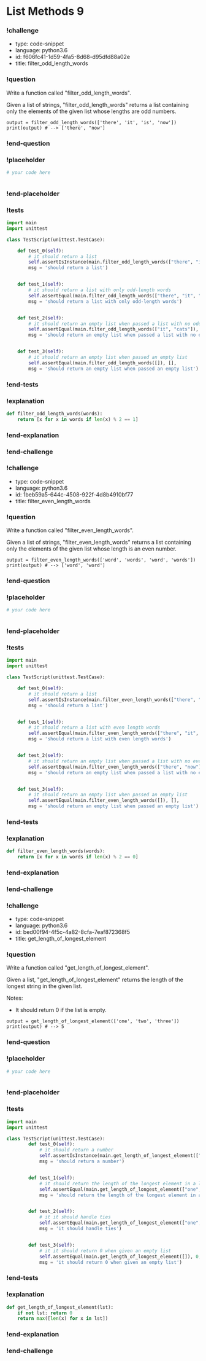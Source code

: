 # List Methods 9

### !challenge

* type: code-snippet
* language: python3.6
* id: f606fc41-1d59-4fa5-8d68-d95dfd88a02e
* title: filter_odd_length_words

### !question

Write a function called "filter_odd_length_words".

Given a list of strings, "filter_odd_length_words" returns a list containing only the elements of the given list whose lengths are odd numbers.

```
output = filter_odd_length_words(['there', 'it', 'is', 'now'])
print(output) # --> ['there', "now']
```

### !end-question

### !placeholder

```python
# your code here



```

### !end-placeholder

### !tests

```python
import main
import unittest

class TestScript(unittest.TestCase):

    def test_0(self):
        # it should return a list
        self.assertIsInstance(main.filter_odd_length_words(["there", "it", "is", "now"]), list,
        msg = 'should return a list')


    def test_1(self):
        # it should return a list with only odd-length words
        self.assertEqual(main.filter_odd_length_words(["there", "it", "is", "now"]), ["there", "now"],
        msg = 'should return a list with only odd-length words')


    def test_2(self):
        # it should return an empty list when passed a list with no odd length words
        self.assertEqual(main.filter_odd_length_words(["it", "cats"]), [],
        msg = 'should return an empty list when passed a list with no odd length words')


    def test_3(self):
        # it should return an empty list when passed an empty list
        self.assertEqual(main.filter_odd_length_words([]), [],
        msg = 'should return an empty list when passed an empty list')

```

### !end-tests

### !explanation
```python
def filter_odd_length_words(words):
    return [x for x in words if len(x) % 2 == 1]
```
### !end-explanation

### !end-challenge

### !challenge

* type: code-snippet
* language: python3.6
* id: 1beb59a5-644c-4508-922f-4d8b4910bf77
* title: filter_even_length_words

### !question

Write a function called "filter_even_length_words".

Given a list of strings, "filter_even_length_words" returns a list containing only the elements of the given list whose length is an even number.

```
output = filter_even_length_words(['word', 'words', 'word', 'words'])
print(output) # --> ['word', 'word']
```

### !end-question

### !placeholder

```python
# your code here



```

### !end-placeholder

### !tests

```python
import main
import unittest

class TestScript(unittest.TestCase):

    def test_0(self):
        # it should return a list
        self.assertIsInstance(main.filter_even_length_words(["there", "it", "is", "now"]), list,
        msg = 'should return a list')


    def test_1(self):
        # it should return a list with even length words
        self.assertEqual(main.filter_even_length_words(["there", "it", "is", "now"]), ["it", "is"],
        msg = 'should return a list with even length words')


    def test_2(self):
        # it should return an empty list when passed a list with no even length words
        self.assertEqual(main.filter_even_length_words(["there", "now"]), [],
        msg = 'should return an empty list when passed a list with no even length words')


    def test_3(self):
        # it should return an empty list when passed an empty list
        self.assertEqual(main.filter_even_length_words([]), [],
        msg = 'should return an empty list when passed an empty list')

```

### !end-tests

### !explanation
```python
def filter_even_length_words(words):
    return [x for x in words if len(x) % 2 == 0]
```
### !end-explanation

### !end-challenge

### !challenge

* type: code-snippet
* language: python3.6
* id: bed00f94-4f5c-4a82-8cfa-7eaf872368f5
* title: get_length_of_longest_element

### !question

Write a function called "get_length_of_longest_element".

Given a list, "get_length_of_longest_element" returns the length of the longest string in the given list.

Notes:
* It should return 0 if the list is empty.

```
output = get_length_of_longest_element(['one', 'two', 'three'])
print(output) # --> 5
```

### !end-question

### !placeholder

```python
# your code here



```

### !end-placeholder

### !tests

```python
import main
import unittest

class TestScript(unittest.TestCase):
        def test_0(self):
            # it should return a number
            self.assertIsInstance(main.get_length_of_longest_element(["one", "two", "three"]), (float, int),
            msg = 'should return a number')


        def test_1(self):
            # it should return the length of the longest element in a list
            self.assertEqual(main.get_length_of_longest_element(["one", "two", "three"]), 5,
            msg = 'should return the length of the longest element in a list')


        def test_2(self):
            # it it should handle ties
            self.assertEqual(main.get_length_of_longest_element(["one", "two", "no"]), 3,
            msg = 'it should handle ties')


        def test_3(self):
            # it it should return 0 when given an empty list
            self.assertEqual(main.get_length_of_longest_element([]), 0,
            msg = 'it should return 0 when given an empty list')

```

### !end-tests

### !explanation
```python
def get_length_of_longest_element(lst):
    if not lst: return 0
    return max([len(x) for x in lst])
```
### !end-explanation

### !end-challenge
